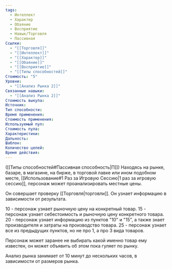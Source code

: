 ```yaml
---
tags:
  - Интеллект
  - Характер
  - Обаяние
  - Восприятие
  - Навык/Торговля
  - Пассивная
Ссылки:
  - "[[Торговля]]"
  - "[[Интеллект]]"
  - "[[Характер]]"
  - "[[Обаяние]]"
  - "[[Восприятие]]"
  - "[[Типы способностей]]"
Стоимость: "5"
Уровни:
  - "[[Анализ Рынка 2]]"
Связанные навыки:
  - "[[Анализ Рынка 2]]"
Стоимость выкупа:
Источник:
Тип способности:
Время применения:
Стоимость применения:
Используемый пул:
Стоимость пула:
Характеристики:
Дальность:
Шаблон:
Количество целей:
Время действия:
---
```

([[Типы способностей#Пассивная способность|П]]) Находясь на рынке, базаре, в магазине, на бирже, в торговой лавке или ином подобном месте, [[Использование#1 Раз за Игровую Сессию|1 раз за игровую сессию]], персонаж может проанализировать местные цены. 

Он совершает проверку [[Торговля|торговли]]. Он узнает информацию в зависимости от результата. 

10 - персонаж узнает рыночную цену на конкретный товар.
15 - персонаж узнает себестоимость и рыночную цену конкретного товара.
20 - персонаж узнает информацию из пунктов "10" и "15", а также знает производителя и затраты на производство товара.
25 - персонаж узнает все из предыдущих пунктов, но не про 1, а про 3 вида товаров.

Персонаж может заранее не выбирать какой именно товар ему известен, он может объявить об этом пока гуляет по рынку. 

Анализ рынка занимает от 10 минут до нескольких часов, в зависимости от размеров рынка. 